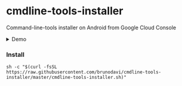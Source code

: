 # cmdline-tools-installer
Command-line-tools installer on Android from Google Cloud Console

<details>
  <summary>Demo</summary>

https://user-images.githubusercontent.com/48166556/139773010-9a0c9c4d-6c60-4abb-949c-61f4f90d4840.mov

</details>

### Install
    sh -c "$(curl -fsSL https://raw.githubusercontent.com/brunodavi/cmdline-tools-installer/master/cmdline-tools-installer.sh)"

